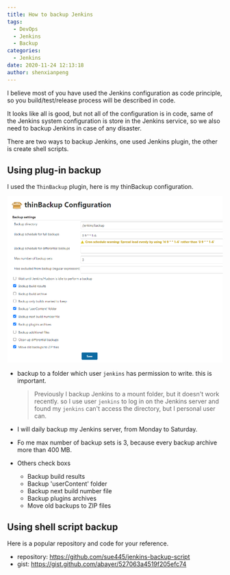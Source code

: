 ```yaml
---
title: How to backup Jenkins
tags:
  - DevOps
  - Jenkins
  - Backup
categories:
  - Jenkins
date: 2020-11-24 12:13:18
author: shenxianpeng
---
```


I believe most of you have used the Jenkins configuration as code principle, so you build/test/release process will be described in code.

It looks like all is good, but not all of the configuration is in code, same of the Jenkins system configuration is store in the Jenkins service, so we also need to backup Jenkins in case of any disaster.

There are two ways to backup Jenkins, one used Jenkins plugin, the other is create shell scripts.

## Using plug-in backup

I used the `ThinBackup` plugin, here is my thinBackup configuration.

![ThinBackup Configuration](jenkins-backup/thinBackup-Configuration.png)

<!-- more -->

* backup to a folder which user `jenkins` has permission to write. this is important.

  > Previously I backup Jenkins to a mount folder, but it doesn't work recently. so I use user `jenkins` to log in on the Jenkins server and found my `jenkins` can't access the directory, but I personal user can.

* I will daily backup my Jenkins server, from Monday to Saturday.
* Fo me max number of backup sets is 3, because every backup archive more than 400 MB.
* Others check boxs
    * Backup build results
    * Backup 'userContent' folder
    * Backup next build number file
    * Backup plugins archives
    * Move old backups to ZIP files

## Using shell script backup

Here is a popular repository and code for your reference.

* repository: https://github.com/sue445/jenkins-backup-script
* gist: https://gist.github.com/abayer/527063a4519f205efc74
